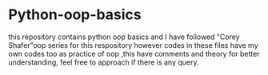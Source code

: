 # Python-oop-basics 
this repository contains python oop basics and I have followed "Corey Shafer"oop series for this respository however codes in these files have my own codes too as practice of oop ,this have comments and theory for better understanding, feel free to approach if there is any query.
